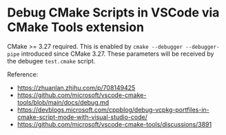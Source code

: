 # Debug CMake Scripts in VSCode via CMake Tools extension

CMake >= 3.27 required.
This is enabled by `cmake --debugger --debugger-pipe` introduced since CMake 3.27. These parameters will be received by the debugee `test.cmake` script.

Reference: 
- https://zhuanlan.zhihu.com/p/708149425
- https://github.com/microsoft/vscode-cmake-tools/blob/main/docs/debug.md
- https://devblogs.microsoft.com/cppblog/debug-vcpkg-portfiles-in-cmake-script-mode-with-visual-studio-code/
- https://github.com/microsoft/vscode-cmake-tools/discussions/3891